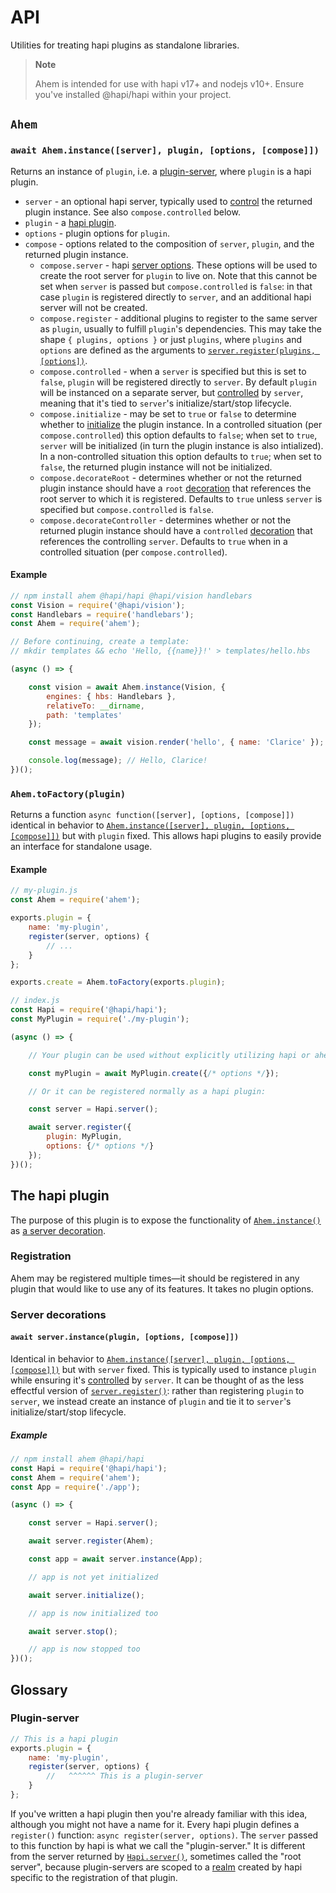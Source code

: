 # API

Utilities for treating hapi plugins as standalone libraries.

> **Note**
>
> Ahem is intended for use with hapi v17+ and nodejs v10+.  Ensure you've installed @hapi/hapi within your project.

## `Ahem`
### `await Ahem.instance([server], plugin, [options, [compose]])`

Returns an instance of `plugin`, i.e. a [plugin-server](#plugin-server), where `plugin` is a hapi plugin.

 - `server` - an optional hapi server, typically used to [control](https://hapi.dev/api/#-servercontrolserver) the returned plugin instance.  See also `compose.controlled` below.
 - `plugin` - a [hapi plugin](https://hapi.dev/api/#plugins).
 - `options` - plugin options for `plugin`.
 - `compose` - options related to the composition of `server`, `plugin`, and the returned plugin instance.
   - `compose.server` - hapi [server options](https://hapi.dev/api/#server.options).  These options will be used to create the root server for `plugin` to live on.  Note that this cannot be set when `server` is passed but `compose.controlled` is `false`: in that case `plugin` is registered directly to `server`, and an additional hapi server will not be created.
   - `compose.register` - additional plugins to register to the same server as `plugin`, usually to fulfill `plugin`'s dependencies.  This may take the shape `{ plugins, options }` or just `plugins`, where `plugins` and `options` are defined as the arguments to [`server.register(plugins, [options])`](https://hapi.dev/api/#-await-serverregisterplugins-options).
   - `compose.controlled` - when a `server` is specified but this is set to `false`, `plugin` will be registered directly to `server`.  By default `plugin` will be instanced on a separate server, but [controlled](https://hapi.dev/api/#-servercontrolserver) by `server`, meaning that it's tied to `server`'s initialize/start/stop lifecycle.
   - `compose.initialize` - may be set to `true` or `false` to determine whether to [initialize](https://hapi.dev/api/#-await-serverinitialize) the plugin instance.  In a controlled situation (per `compose.controlled`) this option defaults to `false`; when set to `true`, `server` will be initialized (in turn the plugin instance is also intialized).  In a non-controlled situation this option defaults to `true`; when set to `false`, the returned plugin instance will not be initialized.
   - `compose.decorateRoot` - determines whether or not the returned plugin instance should have a `root` [decoration](https://hapi.dev/api/#-serverdecoratetype-property-method-options) that references the root server to which it is registered.  Defaults to `true` unless `server` is specified but `compose.controlled` is `false`.
   - `compose.decorateController` - determines whether or not the returned plugin instance should have a `controlled` [decoration](https://hapi.dev/api/#-serverdecoratetype-property-method-options) that references the controlling `server`.  Defaults to `true` when in a controlled situation (per `compose.controlled`).

#### Example

```js
// npm install ahem @hapi/hapi @hapi/vision handlebars
const Vision = require('@hapi/vision');
const Handlebars = require('handlebars');
const Ahem = require('ahem');

// Before continuing, create a template:
// mkdir templates && echo 'Hello, {{name}}!' > templates/hello.hbs

(async () => {

    const vision = await Ahem.instance(Vision, {
        engines: { hbs: Handlebars },
        relativeTo: __dirname,
        path: 'templates'
    });

    const message = await vision.render('hello', { name: 'Clarice' });

    console.log(message); // Hello, Clarice!
})();
```

### `Ahem.toFactory(plugin)`

Returns a function `async function([server], [options, [compose]])` identical in behavior to [`Ahem.instance([server], plugin, [options, [compose]])`](#await-aheminstanceserver-plugin-options-compose) but with `plugin` fixed.  This allows hapi plugins to easily provide an interface for standalone usage.

#### Example

```js
// my-plugin.js
const Ahem = require('ahem');

exports.plugin = {
    name: 'my-plugin',
    register(server, options) {
        // ...
    }
};

exports.create = Ahem.toFactory(exports.plugin);
```

```js
// index.js
const Hapi = require('@hapi/hapi');
const MyPlugin = require('./my-plugin');

(async () => {

    // Your plugin can be used without explicitly utilizing hapi or ahem:

    const myPlugin = await MyPlugin.create({/* options */});

    // Or it can be registered normally as a hapi plugin:

    const server = Hapi.server();

    await server.register({
        plugin: MyPlugin,
        options: {/* options */}
    });
})();
```

## The hapi plugin
The purpose of this plugin is to expose the functionality of [`Ahem.instance()`](#await-aheminstanceserver-plugin-options-compose) as [a server decoration](#await-serverinstanceplugin-options-compose).

### Registration
Ahem may be registered multiple times—it should be registered in any plugin that would like to use any of its features.  It takes no plugin options.

### Server decorations
#### `await server.instance(plugin, [options, [compose]])`
Identical in behavior to [`Ahem.instance([server], plugin, [options, [compose]])`](#await-aheminstanceserver-plugin-options-compose) but with `server` fixed.  This is typically used to instance `plugin` while ensuring it's [controlled](https://hapi.dev/api/#-servercontrolserver) by `server`.  It can be thought of as the less effectful version of [`server.register()`](https://hapi.dev/api/#server.register()): rather than registering `plugin` to `server`, we instead create an instance of `plugin` and tie it to `server`'s initialize/start/stop lifecycle.

##### Example

```js
// npm install ahem @hapi/hapi
const Hapi = require('@hapi/hapi');
const Ahem = require('ahem');
const App = require('./app');

(async () => {

    const server = Hapi.server();

    await server.register(Ahem);

    const app = await server.instance(App);

    // app is not yet initialized

    await server.initialize();

    // app is now initialized too

    await server.stop();

    // app is now stopped too
})();
```

## Glossary

### Plugin-server

```js
// This is a hapi plugin
exports.plugin = {
    name: 'my-plugin',
    register(server, options) {
        //   ^^^^^^ This is a plugin-server
    }
};
```

If you've written a hapi plugin then you're already familiar with this idea, although you might not have a name for it.  Every hapi plugin defines a `register()` function: `async register(server, options)`.  The `server` passed to this function by hapi is what we call the "plugin-server."  It is different from the server returned by [`Hapi.server()`](https://hapi.dev/api/#-serveroptions), sometimes called the "root server", because plugin-servers are scoped to a [realm](https://hapi.dev/api/#-serverrealm) created by hapi specific to the registration of that plugin.
